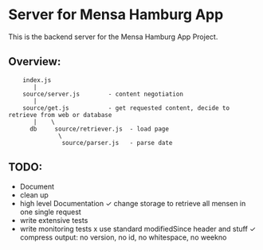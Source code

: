 Server for Mensa Hamburg App
============================

This is the backend server for the Mensa Hamburg App Project.


Overview: 
---------

````
    index.js
       |
    source/server.js        - content negotiation
       |
    source/get.js           - get requested content, decide to retrieve from web or database
       |    \
      db     source/retriever.js  - load page
              \
               source/parser.js   - parse date
````

TODO:
--
- Document
- clean up
- high level Documentation
✓ change storage to retrieve all mensen in one single request
- write extensive tests
- write monitoring tests
x use standard modifiedSince header and stuff
✓ compress output: no version, no id, no whitespace, no weekno
